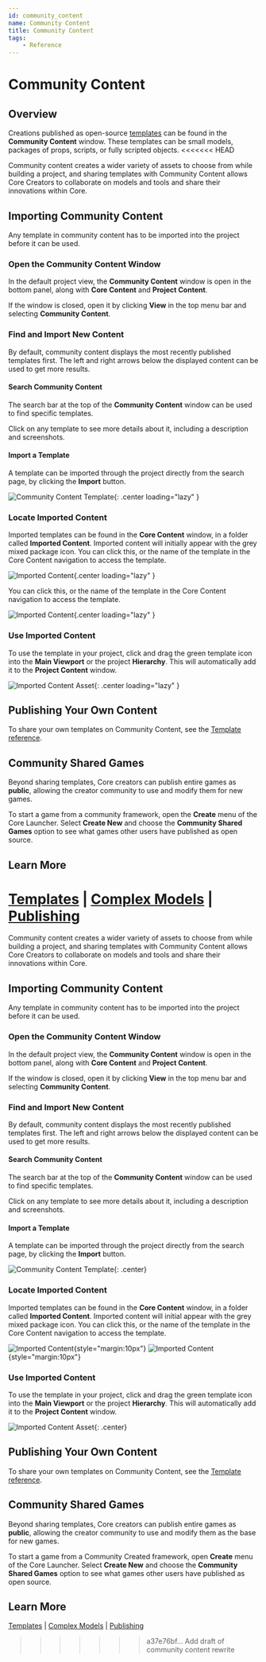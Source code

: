 ```yaml
---
id: community_content
name: Community Content
title: Community Content
tags:
    - Reference
---
```


# Community Content

## Overview

Creations published as open-source [templates](template_reference.md) can be found in the **Community Content** window. These templates can be small models, packages of props, scripts, or fully scripted objects.
<<<<<<< HEAD

Community content creates a wider variety of assets to choose from while building a project, and sharing templates with Community Content allows Core Creators to collaborate on models and tools and share their innovations within Core.

## Importing Community Content

Any template in community content has to be imported into the project before it can be used.

### Open the Community Content Window

In the default project view, the **Community Content** window is open in the bottom panel, along with **Core Content** and **Project Content**.

If the window is closed, open it by clicking **View** in the top menu bar and selecting **Community Content**.

### Find and Import New Content

By default, community content displays the most recently published templates first. The left and right arrows below the displayed content can be used to get more results.

#### Search Community Content

The search bar at the top of the **Community Content** window can be used to find specific templates.

Click on any template to see more details about it, including a description and screenshots.

#### Import a Template

A template can be imported through the project directly from the search page, by clicking the **Import** button.

![Community Content Template](../img/CommunityContent/CommunityContent_FunctionalTwinBed.png){: .center loading="lazy" }

### Locate Imported Content

Imported templates can be found in the  **Core Content** window, in a folder called **Imported Content**. Imported content will initially appear with the grey mixed package icon. You can click this, or the name of the template in the Core Content navigation to access the template.

![Imported Content](../img/CommunityContent/CommunityContent_ImportedPackage.png){.center loading="lazy" }

You can click this, or the name of the template in the Core Content navigation to access the template.

![Imported Content](../img/CommunityContent/CommunityContent_ImportedTemplateGreen.png){.center loading="lazy" }

### Use Imported Content

To use the template in your project, click and drag the green template icon into the **Main Viewport** or the project **Hierarchy**. This will automatically add it to the **Project Content** window.

![Imported Content Asset](../img/getting_started/ProjectContent_importedcontentasset.png "Imported Template Asset"){: .center loading="lazy" }

## Publishing Your Own Content

To share your own templates on Community Content, see the [Template reference](template_reference.md).

## Community Shared Games

Beyond sharing templates, Core creators can publish entire games as **public**, allowing the creator community to use and modify them for new games.

To start a game from a community framework, open the **Create** menu of the Core Launcher. Select **Create New** and choose the **Community Shared Games** option to see what games other users have published as open source.

## Learn More

[Templates](template_reference.md) | [Complex Models](modeling_reference.md) | [Publishing](publishing.md)
=======

Community content creates a wider variety of assets to choose from while building a project, and sharing templates with Community Content allows Core Creators to collaborate on models and tools and share their innovations within Core.

## Importing Community Content

Any template in community content has to be imported into the project before it can be used.

### Open the Community Content Window

In the default project view, the **Community Content** window is open in the bottom panel, along with **Core Content** and **Project Content**.

If the window is closed, open it by clicking **View** in the top menu bar and selecting **Community Content**.

### Find and Import New Content

By default, community content displays the most recently published templates first. The left and right arrows below the displayed content can be used to get more results.

#### Search Community Content

The search bar at the top of the **Community Content** window can be used to find specific templates.

Click on any template to see more details about it, including a description and screenshots.

#### Import a Template

A template can be imported through the project directly from the search page, by clicking the **Import** button.

![Community Content Template](../img/CommunityContent/CommunityContent_FunctionalTwinBed.png){: .center}

### Locate Imported Content

Imported templates can be found in the  **Core Content** window, in a folder called **Imported Content**. Imported content will initial appear with the grey mixed package icon. You can click this, or the name of the template in the Core Content navigation to access the template.

![Imported Content](../img/CommunityContent/CommunityContent_ImportedPackage.png){style="margin:10px"}
 ![Imported Content](../img/CommunityContent/CommunityContent_ImportedTemplateGreen.png){style="margin:10px"}

### Use Imported Content

To use the template in your project, click and drag the green template icon into the **Main Viewport** or the project **Hierarchy**. This will automatically add it to the **Project Content** window.

![Imported Content Asset](../img/getting_started/ProjectContent_importedcontentasset.png "Imported Template Asset"){: .center}

## Publishing Your Own Content

To share your own templates on Community Content, see the [Template reference](collaboration_reference.md).

## Community Shared Games

Beyond sharing templates, Core creators can publish entire games as **public**, allowing the creator community to use and modify them as the base for new games.

To start a game from a Community Created framework, open **Create** menu of the Core Launcher. Select **Create New** and choose the **Community Shared Games** option to see what games other users have published as open source.

## Learn More

[Templates](collaboration_reference.md) | [Complex Models](modeling_reference.md) | [Publishing](publishing.md)
>>>>>>> a37e76bf... Add draft of community content rewrite
